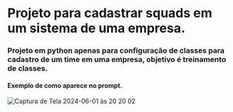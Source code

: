 # Projeto para cadastrar squads em um sistema de uma empresa.
###  Projeto em python apenas para configuração de classes para cadastro de um time em uma empresa, objetivo é treinamento de classes.

#### Exemplo de como aparece no prompt.

![Captura de Tela 2024-06-01 às 20 20 02](https://github.com/caioassis-dev/pythonComAPI-Cloud_trabalhoFacu/assets/61170444/3896bf28-a1e7-47b1-bcc2-08adee48a1c8)
